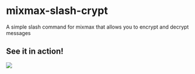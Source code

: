 # mixmax-slash-crypt
A simple slash command for mixmax that allows you to encrypt and decrypt messages

## See it in action!
![](https://media.giphy.com/media/3oKGzDvmjLZsoYnetW/giphy.gif)
